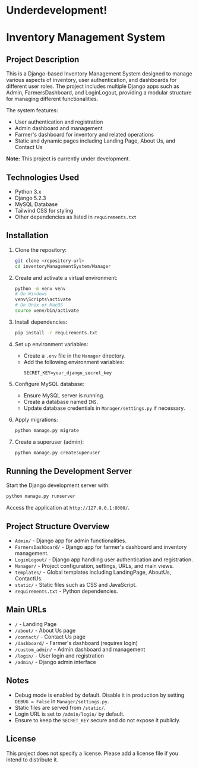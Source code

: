 # Underdevelopment!
# Inventory Management System

## Project Description
This is a Django-based Inventory Management System designed to manage various aspects of inventory, user authentication, and dashboards for different user roles. The project includes multiple Django apps such as Admin, FarmersDashboard, and LoginLogout, providing a modular structure for managing different functionalities.

The system features:
- User authentication and registration
- Admin dashboard and management
- Farmer's dashboard for inventory and related operations
- Static and dynamic pages including Landing Page, About Us, and Contact Us

**Note:** This project is currently under development.

## Technologies Used
- Python 3.x
- Django 5.2.3
- MySQL Database
- Tailwind CSS for styling
- Other dependencies as listed in `requirements.txt`

## Installation

1. Clone the repository:
   ```bash
   git clone <repository-url>
   cd inventoryManagementSystem/Manager
   ```

2. Create and activate a virtual environment:
   ```bash
   python -m venv venv
   # On Windows
   venv\Scripts\activate
   # On Unix or MacOS
   source venv/bin/activate
   ```

3. Install dependencies:
   ```bash
   pip install -r requirements.txt
   ```

4. Set up environment variables:
   - Create a `.env` file in the `Manager` directory.
   - Add the following environment variables:
     ```
     SECRET_KEY=your_django_secret_key
     ```

5. Configure MySQL database:
   - Ensure MySQL server is running.
   - Create a database named `IMS`.
   - Update database credentials in `Manager/settings.py` if necessary.

6. Apply migrations:
   ```bash
   python manage.py migrate
   ```

7. Create a superuser (admin):
   ```bash
   python manage.py createsuperuser
   ```

## Running the Development Server

Start the Django development server with:

```bash
python manage.py runserver
```

Access the application at `http://127.0.0.1:8000/`.

## Project Structure Overview

- `Admin/` - Django app for admin functionalities.
- `FarmersDashboard/` - Django app for farmer's dashboard and inventory management.
- `LoginLogout/` - Django app handling user authentication and registration.
- `Manager/` - Project configuration, settings, URLs, and main views.
- `templates/` - Global templates including LandingPage, AboutUs, ContactUs.
- `static/` - Static files such as CSS and JavaScript.
- `requirements.txt` - Python dependencies.

## Main URLs

- `/` - Landing Page
- `/about/` - About Us page
- `/contact/` - Contact Us page
- `/dashboard/` - Farmer's dashboard (requires login)
- `/custom_admin/` - Admin dashboard and management
- `/login/` - User login and registration
- `/admin/` - Django admin interface

## Notes

- Debug mode is enabled by default. Disable it in production by setting `DEBUG = False` in `Manager/settings.py`.
- Static files are served from `/static/`.
- Login URL is set to `/admin/login/` by default.
- Ensure to keep the `SECRET_KEY` secure and do not expose it publicly.

## License

This project does not specify a license. Please add a license file if you intend to distribute it.

